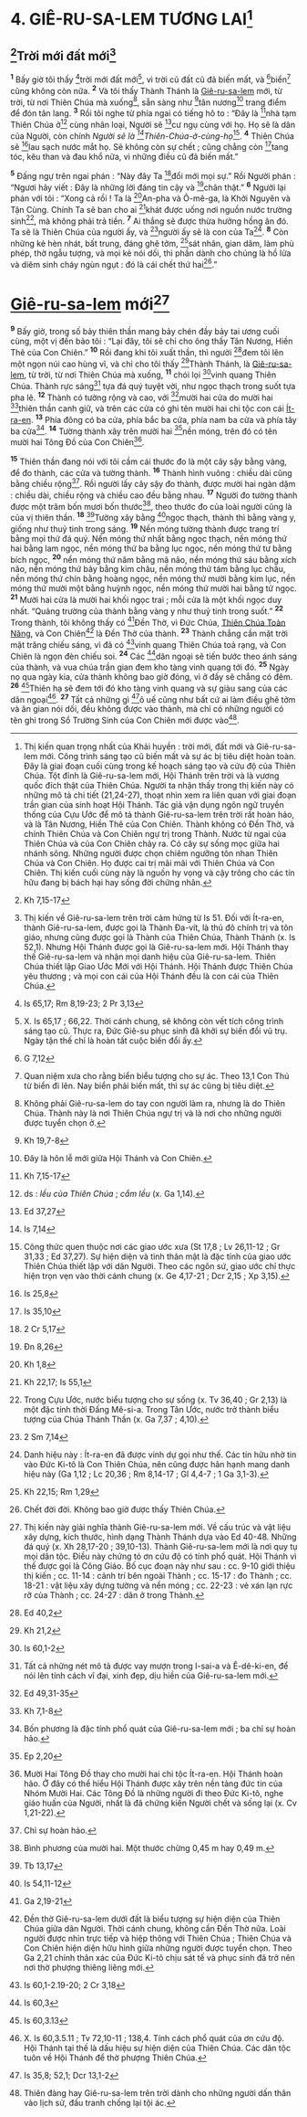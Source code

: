 # 4. GIÊ-RU-SA-LEM TƯƠNG LAI[^1-99c6254c-e3e7-4e4e-9699-15c6ffe564b6]

## [^1@-99c6254c-e3e7-4e4e-9699-15c6ffe564b6]Trời mới đất mới[^2-99c6254c-e3e7-4e4e-9699-15c6ffe564b6]
<sup><b>1</b></sup> Bấy giờ tôi thấy [^2@-99c6254c-e3e7-4e4e-9699-15c6ffe564b6]trời mới đất mới[^3-99c6254c-e3e7-4e4e-9699-15c6ffe564b6], vì trời cũ đất cũ đã biến mất, và [^3@-99c6254c-e3e7-4e4e-9699-15c6ffe564b6]biển[^4-99c6254c-e3e7-4e4e-9699-15c6ffe564b6] cũng không còn nữa. <sup><b>2</b></sup> Và tôi thấy Thành Thánh là [Giê-ru-sa-lem]() mới, từ trời, từ nơi Thiên Chúa mà xuống[^5-99c6254c-e3e7-4e4e-9699-15c6ffe564b6], sẵn sàng như [^4@-99c6254c-e3e7-4e4e-9699-15c6ffe564b6]tân nương[^6-99c6254c-e3e7-4e4e-9699-15c6ffe564b6] trang điểm để đón tân lang. <sup><b>3</b></sup> Rồi tôi nghe từ phía ngai có tiếng hô to : “Đây là [^5@-99c6254c-e3e7-4e4e-9699-15c6ffe564b6]nhà tạm Thiên Chúa ở[^7-99c6254c-e3e7-4e4e-9699-15c6ffe564b6] cùng nhân loại, Người sẽ [^6@-99c6254c-e3e7-4e4e-9699-15c6ffe564b6]cư ngụ cùng với họ. Họ sẽ là dân của Người, còn chính *Người sẽ là [^7@-99c6254c-e3e7-4e4e-9699-15c6ffe564b6]Thiên-Chúa-ở-cùng-họ*[^8-99c6254c-e3e7-4e4e-9699-15c6ffe564b6]. <sup><b>4</b></sup> Thiên Chúa sẽ [^8@-99c6254c-e3e7-4e4e-9699-15c6ffe564b6]lau sạch nước mắt họ. Sẽ không còn sự chết ; cũng chẳng còn [^9@-99c6254c-e3e7-4e4e-9699-15c6ffe564b6]tang tóc, kêu than và đau khổ nữa, vì những điều cũ đã biến mất.”

<sup><b>5</b></sup> Đấng ngự trên ngai phán : “Này đây Ta [^10@-99c6254c-e3e7-4e4e-9699-15c6ffe564b6]đổi mới mọi sự.” Rồi Người phán : “Ngươi hãy viết : Đây là những lời đáng tin cậy và [^11@-99c6254c-e3e7-4e4e-9699-15c6ffe564b6]chân thật.” <sup><b>6</b></sup> Người lại phán với tôi : “Xong cả rồi ! Ta là [^12@-99c6254c-e3e7-4e4e-9699-15c6ffe564b6]An-pha và Ô-mê-ga, là Khởi Nguyên và Tận Cùng. Chính Ta sẽ ban cho ai [^13@-99c6254c-e3e7-4e4e-9699-15c6ffe564b6]khát được uống nơi nguồn nước trường sinh[^9-99c6254c-e3e7-4e4e-9699-15c6ffe564b6], mà không phải trả tiền. <sup><b>7</b></sup> Ai thắng sẽ được thừa hưởng hồng ân đó. Ta sẽ là Thiên Chúa của người ấy, và [^14@-99c6254c-e3e7-4e4e-9699-15c6ffe564b6]người ấy sẽ là con của Ta[^10-99c6254c-e3e7-4e4e-9699-15c6ffe564b6]. <sup><b>8</b></sup> Còn những kẻ hèn nhát, bất trung, đáng ghê tởm, [^15@-99c6254c-e3e7-4e4e-9699-15c6ffe564b6]sát nhân, gian dâm, làm phù phép, thờ ngẫu tượng, và mọi kẻ nói dối, thì phần dành cho chúng là hồ lửa và diêm sinh cháy ngùn ngụt : đó là cái chết thứ hai[^11-99c6254c-e3e7-4e4e-9699-15c6ffe564b6].”


# [Giê-ru-sa-lem]() mới[^12-99c6254c-e3e7-4e4e-9699-15c6ffe564b6]
<sup><b>9</b></sup> Bấy giờ, trong số bảy thiên thần mang bảy chén đầy bảy tai ương cuối cùng, một vị đến bảo tôi : “Lại đây, tôi sẽ chỉ cho ông thấy Tân Nương, Hiền Thê của Con Chiên.” <sup><b>10</b></sup> Rồi đang khi tôi xuất thần, thì người [^16@-99c6254c-e3e7-4e4e-9699-15c6ffe564b6]đem tôi lên một ngọn núi cao hùng vĩ, và chỉ cho tôi thấy [^17@-99c6254c-e3e7-4e4e-9699-15c6ffe564b6]Thành Thánh, là [Giê-ru-sa-lem](), từ trời, từ nơi Thiên Chúa mà xuống, <sup><b>11</b></sup> chói lọi [^18@-99c6254c-e3e7-4e4e-9699-15c6ffe564b6]vinh quang Thiên Chúa. Thành rực sáng[^13-99c6254c-e3e7-4e4e-9699-15c6ffe564b6] tựa đá quý tuyệt vời, như ngọc thạch trong suốt tựa pha lê. <sup><b>12</b></sup> Thành có tường rộng và cao, với [^19@-99c6254c-e3e7-4e4e-9699-15c6ffe564b6]mười hai cửa do mười hai [^20@-99c6254c-e3e7-4e4e-9699-15c6ffe564b6]thiên thần canh giữ, và trên các cửa có ghi tên mười hai chi tộc con cái [Ít-ra-en](). <sup><b>13</b></sup> Phía đông có ba cửa, phía bắc ba cửa, phía nam ba cửa và phía tây ba cửa[^14-99c6254c-e3e7-4e4e-9699-15c6ffe564b6]. <sup><b>14</b></sup> Tường thành xây trên mười hai [^21@-99c6254c-e3e7-4e4e-9699-15c6ffe564b6]nền móng, trên đó có tên mười hai Tông Đồ của Con Chiên[^15-99c6254c-e3e7-4e4e-9699-15c6ffe564b6].

<sup><b>15</b></sup> Thiên thần đang nói với tôi cầm cái thước đo là một cây sậy bằng vàng, để đo thành, các cửa và tường thành. <sup><b>16</b></sup> Thành hình vuông : chiều dài cũng bằng chiều rộng[^16-99c6254c-e3e7-4e4e-9699-15c6ffe564b6]. Rồi người lấy cây sậy đo thành, được mười hai ngàn dặm : chiều dài, chiều rộng và chiều cao đều bằng nhau. <sup><b>17</b></sup> Người đo tường thành được một trăm bốn mươi bốn thước[^17-99c6254c-e3e7-4e4e-9699-15c6ffe564b6], theo thước đo của loài người cũng là của vị thiên thần. <sup><b>18</b></sup> [^22@-99c6254c-e3e7-4e4e-9699-15c6ffe564b6]Tường xây bằng [^23@-99c6254c-e3e7-4e4e-9699-15c6ffe564b6]ngọc thạch, thành thì bằng vàng y, giống như thuỷ tinh trong sáng. <sup><b>19</b></sup> Nền móng tường thành được trang trí bằng mọi thứ đá quý. Nền móng thứ nhất bằng ngọc thạch, nền móng thứ hai bằng lam ngọc, nền móng thứ ba bằng lục ngọc, nền móng thứ tư bằng bích ngọc, <sup><b>20</b></sup> nền móng thứ năm bằng mã não, nền móng thứ sáu bằng xích não, nền móng thứ bảy bằng kim châu, nền móng thứ tám bằng lục châu, nền móng thứ chín bằng hoàng ngọc, nền móng thứ mười bằng kim lục, nền móng thứ mười một bằng huỳnh ngọc, nền móng thứ mười hai bằng tử ngọc. <sup><b>21</b></sup> Mười hai cửa là mười hai khối ngọc trai ; mỗi cửa là một khối ngọc duy nhất. “Quảng trường của thành bằng vàng y như thuỷ tinh trong suốt.” <sup><b>22</b></sup> Trong thành, tôi không thấy có [^24@-99c6254c-e3e7-4e4e-9699-15c6ffe564b6]Đền Thờ, vì Đức Chúa, [Thiên Chúa Toàn Năng](), và Con Chiên[^18-99c6254c-e3e7-4e4e-9699-15c6ffe564b6] là Đền Thờ của thành. <sup><b>23</b></sup> Thành chẳng cần mặt trời mặt trăng chiếu sáng, vì đã có [^25@-99c6254c-e3e7-4e4e-9699-15c6ffe564b6]vinh quang Thiên Chúa toả rạng, và Con Chiên là ngọn đèn chiếu soi. <sup><b>24</b></sup> Các [^26@-99c6254c-e3e7-4e4e-9699-15c6ffe564b6]dân ngoại sẽ tiến bước theo ánh sáng của thành, và vua chúa trần gian đem kho tàng vinh quang tới đó. <sup><b>25</b></sup> Ngày nọ qua ngày kia, cửa thành không bao giờ đóng, vì ở đấy sẽ chẳng có đêm. <sup><b>26</b></sup> [^27@-99c6254c-e3e7-4e4e-9699-15c6ffe564b6]Thiên hạ sẽ đem tới đó kho tàng vinh quang và sự giàu sang của các dân ngoại[^19-99c6254c-e3e7-4e4e-9699-15c6ffe564b6]. <sup><b>27</b></sup> Tất cả những gì [^28@-99c6254c-e3e7-4e4e-9699-15c6ffe564b6]ô uế cũng như bất cứ ai làm điều ghê tởm và ăn gian nói dối, đều không được vào thành, mà chỉ có những người có tên ghi trong Sổ Trường Sinh của Con Chiên mới được vào[^20-99c6254c-e3e7-4e4e-9699-15c6ffe564b6].

[^1-99c6254c-e3e7-4e4e-9699-15c6ffe564b6]: Thị kiến quan trọng nhất của Khải huyền : trời mới, đất mới và Giê-ru-sa-lem mới. Công trình sáng tạo cũ biến mất và sự ác bị tiêu diệt hoàn toàn. Đây là giai đoạn cuối cùng trong kế hoạch sáng tạo và cứu độ của Thiên Chúa. Tột đỉnh là Giê-ru-sa-lem mới, Hội Thánh trên trời và là vương quốc đích thật của Thiên Chúa. Người ta nhận thấy trong thị kiến này có những mô tả chi tiết (21,24-27), thoạt nhìn xem ra liên quan với giai đoạn trần gian của sinh hoạt Hội Thánh. Tác giả vận dụng ngôn ngữ truyền thống của Cựu Ước để mô tả thành Giê-ru-sa-lem trên trời rất hoàn hảo, và là Tân Nương, Hiền Thê của Con Chiên. Thành không có Đền Thờ, và chính Thiên Chúa và Con Chiên ngự trị trong Thành. Nước từ ngai của Thiên Chúa và của Con Chiên chảy ra. Có cây sự sống mọc giữa hai nhánh sông. Những người được chọn chiêm ngưỡng tôn nhan Thiên Chúa và Con Chiên. Họ được cai trị mãi mãi với Thiên Chúa và Con Chiên. Thị kiến cuối cùng này là nguồn hy vọng và cậy trông cho các tín hữu đang bị bách hại hay sống đời chứng nhân.
[^2-99c6254c-e3e7-4e4e-9699-15c6ffe564b6]: Thị kiến về Giê-ru-sa-lem trên trời cảm hứng từ Is 51. Đối với Ít-ra-en, thành Giê-ru-sa-lem, được gọi là Thành Đa-vít, là thủ đô chính trị và tôn giáo, nhưng cũng được gọi là Thành của Thiên Chúa, Thành Thánh (x. Is 52,1). Nhưng Hội Thánh được gọi là Giê-ru-sa-lem mới. Hội Thánh thay thế Giê-ru-sa-lem và nhận mọi danh hiệu của Giê-ru-sa-lem. Thiên Chúa thiết lập Giao Ước Mới với Hội Thánh. Hội Thánh được Thiên Chúa yêu thương ; và mọi con cái của Hội Thánh đều là con cái của Thiên Chúa.
[^3-99c6254c-e3e7-4e4e-9699-15c6ffe564b6]: X. Is 65,17 ; 66,22. Thời cánh chung, sẽ không còn vết tích công trình sáng tạo cũ. Thực ra, Đức Giê-su phục sinh đã khởi sự biến đổi vũ trụ. Ngày tận thế chỉ là hoàn tất cuộc biến đổi ấy.
[^4-99c6254c-e3e7-4e4e-9699-15c6ffe564b6]: Quan niệm xưa cho rằng biển biểu tượng cho sự ác. Theo 13,1 Con Thú từ biển đi lên. Nay biển phải biến mất, thì sự ác cũng bị tiêu diệt.
[^5-99c6254c-e3e7-4e4e-9699-15c6ffe564b6]: Không phải Giê-ru-sa-lem do tay con người làm ra, nhưng là do Thiên Chúa. Thành này là nơi Thiên Chúa ngự trị và là nơi cho những người được tuyển chọn ở.
[^6-99c6254c-e3e7-4e4e-9699-15c6ffe564b6]: Đây là hôn lễ mới giữa Hội Thánh và Con Chiên.
[^7-99c6254c-e3e7-4e4e-9699-15c6ffe564b6]: ds : *lều của Thiên Chúa* ; *cắm lều* (x. Ga 1,14).
[^8-99c6254c-e3e7-4e4e-9699-15c6ffe564b6]: Công thức quen thuộc nơi các giao ước xưa (St 17,8 ; Lv 26,11-12 ; Gr 31,33 ; Ed 37,27). Sự hiện diện và tình thân mật là đặc tính của giao ước Thiên Chúa thiết lập với dân Người. Theo các ngôn sứ, giao ước chỉ thực hiện trọn vẹn vào thời cánh chung (x. Ge 4,17-21 ; Dcr 2,15 ; Xp 3,15).
[^9-99c6254c-e3e7-4e4e-9699-15c6ffe564b6]: Trong Cựu Ước, nước biểu tượng cho sự sống (x. Tv 36,40 ; Gr 2,13) là một đặc tính thời Đấng Mê-si-a. Trong Tân Ước, nước trở thành biểu tượng của Chúa Thánh Thần (x. Ga 7,37 ; 4,10).
[^10-99c6254c-e3e7-4e4e-9699-15c6ffe564b6]: Danh hiệu này : Ít-ra-en đã được vinh dự gọi như thế. Các tín hữu nhờ tin vào Đức Ki-tô là Con Thiên Chúa, nên cũng được hân hạnh mang danh hiệu này (Ga 1,12 ; Lc 20,36 ; Rm 8,14-17 ; Gl 4,4-7 ; 1 Ga 3,1-3).
[^11-99c6254c-e3e7-4e4e-9699-15c6ffe564b6]: Chết đời đời. Không bao giờ được thấy Thiên Chúa.
[^12-99c6254c-e3e7-4e4e-9699-15c6ffe564b6]: Thị kiến này giải nghĩa thành Giê-ru-sa-lem mới. Về cấu trúc và vật liệu xây dựng, kích thước, hình dạng Thành Thánh dựa vào Ed 40-48. Những đá quý (x. Xh 28,17-20 ; 39,10-13). Thành Giê-ru-sa-lem mới là nơi quy tụ mọi dân tộc. Điều này chứng tỏ ơn cứu độ có tính phổ quát. Hội Thánh vì thế được gọi là Công Giáo. Bố cục đoạn này như sau : cc. 9-10 giới thiệu thị kiến ; cc. 11-14 : cảnh trí bên ngoài Thành ; cc. 15-17 : đo Thành ; cc. 18-21 : vật liệu xây dựng tường và nền móng ; cc. 22-23 : vẻ xán lạn rực rỡ của Thành ; cc. 24-27 : dân ở trong Thành.
[^13-99c6254c-e3e7-4e4e-9699-15c6ffe564b6]: Tất cả những nét mô tả được vay mượn trong I-sai-a và Ê-dê-ki-en, để nói lên tính cách vĩ đại, xinh đẹp, dịu hiền của Giê-ru-sa-lem mới.
[^14-99c6254c-e3e7-4e4e-9699-15c6ffe564b6]: Bốn phương là đặc tính phổ quát của Giê-ru-sa-lem mới ; ba chỉ sự hoàn hảo.
[^15-99c6254c-e3e7-4e4e-9699-15c6ffe564b6]: Mười Hai Tông Đồ thay cho mười hai chi tộc Ít-ra-en. Hội Thánh hoàn hảo. Ở đây có thể hiểu Hội Thánh được xây trên nền tảng đức tin của Nhóm Mười Hai. Các Tông Đồ là những người đi theo Đức Ki-tô, nghe giáo huấn của Người, nhất là đã chứng kiến Người chết và sống lại (x. Cv 1,21-22).
[^16-99c6254c-e3e7-4e4e-9699-15c6ffe564b6]: Chỉ sự hoàn hảo.
[^17-99c6254c-e3e7-4e4e-9699-15c6ffe564b6]: Bình phương của mười hai. Một thước chừng 0,45 m hay 0,49 m.
[^18-99c6254c-e3e7-4e4e-9699-15c6ffe564b6]: Đền thờ Giê-ru-sa-lem dưới đất là biểu tượng sự hiện diện của Thiên Chúa giữa dân Người. Thời cánh chung, không cần Đền Thờ nữa. Loài người được nhìn trực tiếp và hiệp thông với Thiên Chúa ; Thiên Chúa và Con Chiên hiện diện hữu hình giữa những người được tuyển chọn. Theo Ga 2,21 chính thân xác của Đức Ki-tô chịu sát tế và phục sinh đã trở nên nơi thờ phượng thiêng liêng mới.
[^19-99c6254c-e3e7-4e4e-9699-15c6ffe564b6]: X. Is 60,3.5.11 ; Tv 72,10-11 ; 138,4. Tính cách phổ quát của ơn cứu độ. Hội Thánh tại thế là dấu hiệu sự hiện diện của Thiên Chúa. Các dân tộc tuôn về Hội Thánh để thờ phượng Thiên Chúa.
[^20-99c6254c-e3e7-4e4e-9699-15c6ffe564b6]: Thiên đàng hay Giê-ru-sa-lem trên trời dành cho những người dấn thân vào lịch sử, đấu tranh chống lại tội ác.
[^1@-99c6254c-e3e7-4e4e-9699-15c6ffe564b6]: Kh 7,15-17
[^2@-99c6254c-e3e7-4e4e-9699-15c6ffe564b6]: Is 65,17; Rm 8,19-23; 2 Pr 3,13
[^3@-99c6254c-e3e7-4e4e-9699-15c6ffe564b6]: G 7,12
[^4@-99c6254c-e3e7-4e4e-9699-15c6ffe564b6]: Kh 19,7-8
[^5@-99c6254c-e3e7-4e4e-9699-15c6ffe564b6]: Kh 7,15-17
[^6@-99c6254c-e3e7-4e4e-9699-15c6ffe564b6]: Ed 37,27
[^7@-99c6254c-e3e7-4e4e-9699-15c6ffe564b6]: Is 7,14
[^8@-99c6254c-e3e7-4e4e-9699-15c6ffe564b6]: Is 25,8
[^9@-99c6254c-e3e7-4e4e-9699-15c6ffe564b6]: Is 35,10
[^10@-99c6254c-e3e7-4e4e-9699-15c6ffe564b6]: 2 Cr 5,17
[^11@-99c6254c-e3e7-4e4e-9699-15c6ffe564b6]: Đn 8,26
[^12@-99c6254c-e3e7-4e4e-9699-15c6ffe564b6]: Kh 1,8
[^13@-99c6254c-e3e7-4e4e-9699-15c6ffe564b6]: Kh 22,17; Is 55,1
[^14@-99c6254c-e3e7-4e4e-9699-15c6ffe564b6]: 2 Sm 7,14
[^15@-99c6254c-e3e7-4e4e-9699-15c6ffe564b6]: Kh 22,15; Rm 1,29
[^16@-99c6254c-e3e7-4e4e-9699-15c6ffe564b6]: Ed 40,2
[^17@-99c6254c-e3e7-4e4e-9699-15c6ffe564b6]: Kh 21,2
[^18@-99c6254c-e3e7-4e4e-9699-15c6ffe564b6]: Is 60,1-2
[^19@-99c6254c-e3e7-4e4e-9699-15c6ffe564b6]: Ed 49,31-35
[^20@-99c6254c-e3e7-4e4e-9699-15c6ffe564b6]: Kh 7,1-8
[^21@-99c6254c-e3e7-4e4e-9699-15c6ffe564b6]: Ep 2,20
[^22@-99c6254c-e3e7-4e4e-9699-15c6ffe564b6]: Tb 13,17
[^23@-99c6254c-e3e7-4e4e-9699-15c6ffe564b6]: Is 54,11-12
[^24@-99c6254c-e3e7-4e4e-9699-15c6ffe564b6]: Ga 2,19-21
[^25@-99c6254c-e3e7-4e4e-9699-15c6ffe564b6]: Is 60,1-2.19-20; 2 Cr 3,18
[^26@-99c6254c-e3e7-4e4e-9699-15c6ffe564b6]: Is 60,3
[^27@-99c6254c-e3e7-4e4e-9699-15c6ffe564b6]: Is 60,3.13
[^28@-99c6254c-e3e7-4e4e-9699-15c6ffe564b6]: Is 35,8; 52,1; Dcr 13,1-2